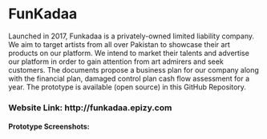 # FunKadaa
Launched in 2017, Funkadaa is a privately-owned limited liability company. We aim to target artists from all over Pakistan to showcase their art products on our platform. We intend to market their talents and advertise our platform in order to gain attention from art admirers and seek customers. The documents propose a business plan for our company along with the financial plan, damaged control plan cash flow assessment for a year. The prototype is available (open source) in this GitHub Repository.
<h3> Website Link: http://funkadaa.epizy.com </h3>
<h4>Prototype Screenshots: </h4>
